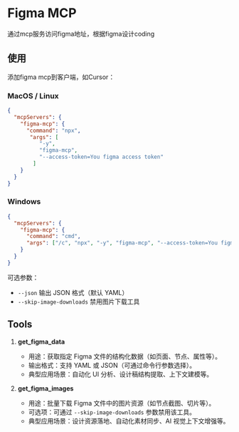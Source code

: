 # Figma MCP

通过mcp服务访问figma地址，根据figma设计coding

## 使用
添加figma mcp到客户端，如Cursor：

### MacOS / Linux

```json
{
  "mcpServers": {
    "figma-mcp": {
      "command": "npx",
       "args": [
          "-y",
          "figma-mcp",
          "--access-token=You figma access token"
        ]
    }
  }
}
```

### Windows

```json
{
  "mcpServers": {
    "figma-mcp": {
      "command": "cmd",
      "args": ["/c", "npx", "-y", "figma-mcp", "--access-token=You figma access token"]
    }
  }
}
```

   可选参数：
   - `--json` 输出 JSON 格式（默认 YAML）
   - `--skip-image-downloads` 禁用图片下载工具

## Tools

1. **get_figma_data**
   - 用途：获取指定 Figma 文件的结构化数据（如页面、节点、属性等）。
   - 输出格式：支持 YAML 或 JSON（可通过命令行参数选择）。
   - 典型应用场景：自动化 UI 分析、设计稿结构提取、上下文建模等。

2. **get_figma_images**
   - 用途：批量下载 Figma 文件中的图片资源（如节点截图、切片等）。
   - 可选项：可通过 `--skip-image-downloads` 参数禁用该工具。
   - 典型应用场景：设计资源落地、自动化素材同步、AI 视觉上下文增强等。